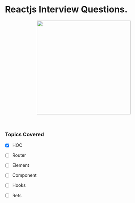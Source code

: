 # Reactjs Interview Questions.

 <p align="center"> 
  <img src="https://res.cloudinary.com/dlwuimaks/image/upload/v1614511136/rlogo1_vbr4cm.png" width="300" />
 </p> 
<br />

### Topics Covered

- [x] HOC

- [ ] Router
- [ ] Element
- [ ] Component
- [ ] Hooks
- [ ] Refs
